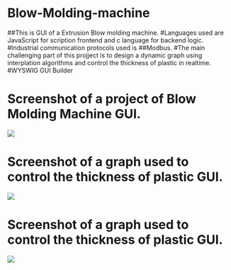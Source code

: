 # Blow-Molding-machine
##This is GUI of a Extrusion Blow molding machine. 
#Languages used are JavaScript for scription frontend and c language for backend logic. 
#Industrial communication protocols used is ##Modbus. 
#The main challenging part of this projject is to design a dynamic graph using interplation algorithms and control the thickness of plastic in realtime.
#WYSWIG GUI Builder

# Screenshot of a project of Blow Molding Machine GUI.
![](https://github.com/nadim4114/Blow-Molding-machine-GUI/blob/main/Screenshot%202024-03-26%20143256.png)

# Screenshot of a graph used to control the thickness of plastic GUI.
![](https://github.com/nadim4114/Blow-Molding-machine-GUI/blob/main/Screenshot%202024-03-26%20143325.png)

# Screenshot of a graph used to control the thickness of plastic GUI.
![](https://github.com/nadim4114/Blow-Molding-machine-GUI/blob/main/Screenshot%202024-03-26%20143528.png)







